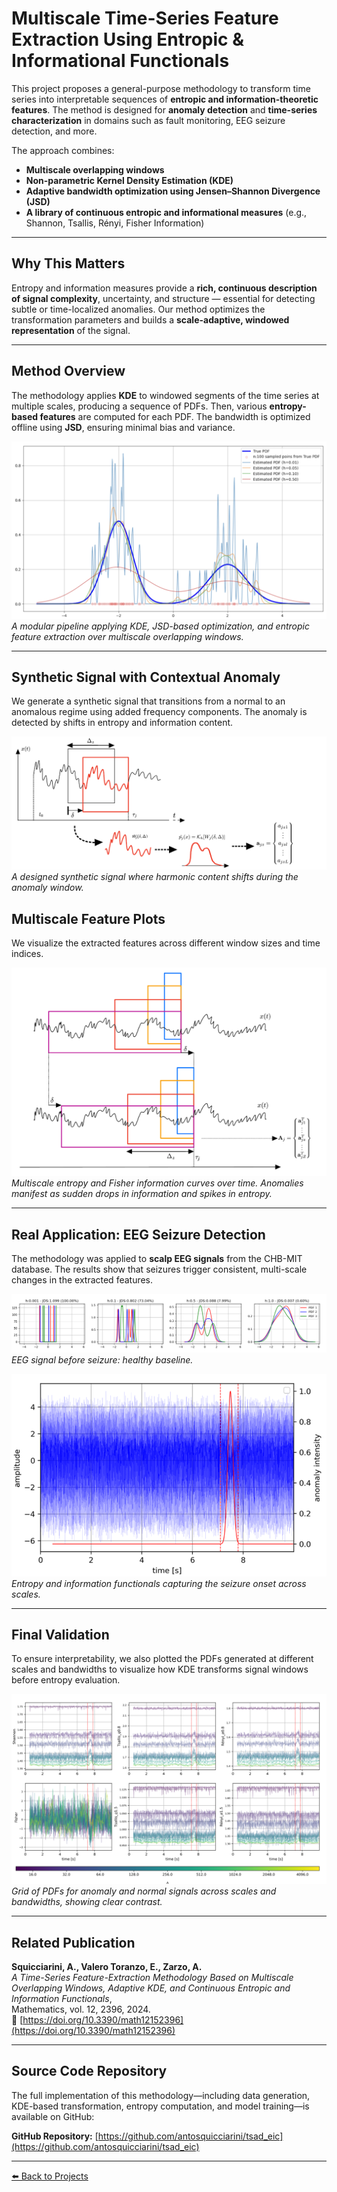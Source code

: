 
# Multiscale Time-Series Feature Extraction Using Entropic & Informational Functionals

This project proposes a general-purpose methodology to transform time series into interpretable sequences of **entropic and information-theoretic features**. The method is designed for **anomaly detection** and **time-series characterization** in domains such as fault monitoring, EEG seizure detection, and more.

The approach combines:
- **Multiscale overlapping windows**
- **Non-parametric Kernel Density Estimation (KDE)**
- **Adaptive bandwidth optimization using Jensen–Shannon Divergence (JSD)**
- **A library of continuous entropic and informational measures** (e.g., Shannon, Tsallis, Rényi, Fisher Information)

---

## Why This Matters

Entropy and information measures provide a **rich, continuous description of signal complexity**, uncertainty, and structure — essential for detecting subtle or time-localized anomalies. Our method optimizes the transformation parameters and builds a **scale-adaptive, windowed representation** of the signal.

---

## Method Overview

The methodology applies **KDE** to windowed segments of the time series at multiple scales, producing a sequence of PDFs. Then, various **entropy-based features** are computed for each PDF. The bandwidth is optimized offline using **JSD**, ensuring minimal bias and variance.

![Method diagram](/assets/img/fig_1_art_1.png)  
*A modular pipeline applying KDE, JSD-based optimization, and entropic feature extraction over multiscale overlapping windows.*

---

## Synthetic Signal with Contextual Anomaly

We generate a synthetic signal that transitions from a normal to an anomalous regime using added frequency components. The anomaly is detected by shifts in entropy and information content.

![Synthetic anomaly signal](/assets/img/fig_2_art_1.png)  
*A designed synthetic signal where harmonic content shifts during the anomaly window.*

## Multiscale Feature Plots

We visualize the extracted features across different window sizes and time indices.

![Entropic time-series curves](/assets/img/fig_3_art_1.png)  
*Multiscale entropy and Fisher information curves over time. Anomalies manifest as sudden drops in information and spikes in entropy.*

---

## Real Application: EEG Seizure Detection

The methodology was applied to **scalp EEG signals** from the CHB-MIT database. The results show that seizures trigger consistent, multi-scale changes in the extracted features.

![EEG preictal signals](/assets/img/fig_4_art_1.png)  
*EEG signal before seizure: healthy baseline.*

![EEG entropy behavior](/assets/img/fig_6_art_1.png)  
*Entropy and information functionals capturing the seizure onset across scales.*

---

## Final Validation

To ensure interpretability, we also plotted the PDFs generated at different scales and bandwidths to visualize how KDE transforms signal windows before entropy evaluation.

![PDF Grid by scale and h](/assets/img/fig_9_art_1.png)  
*Grid of PDFs for anomaly and normal signals across scales and bandwidths, showing clear contrast.*

---

## Related Publication

**Squicciarini, A., Valero Toranzo, E., Zarzo, A.**  
*A Time-Series Feature-Extraction Methodology Based on Multiscale Overlapping Windows, Adaptive KDE, and Continuous Entropic and Information Functionals*,  
Mathematics, vol. 12, 2396, 2024.  
📎 [https://doi.org/10.3390/math12152396](https://doi.org/10.3390/math12152396)

---

## Source Code Repository

The full implementation of this methodology—including data generation, KDE-based transformation, entropy computation, and model training—is available on GitHub:

**GitHub Repository:** [https://github.com/antosquicciarini/tsad_eic](https://github.com/antosquicciarini/tsad_eic)

---

[⬅️ Back to Projects](/projects)

